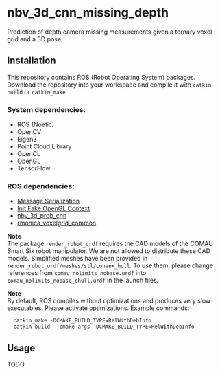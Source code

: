 nbv_3d_cnn_missing_depth
========================

Prediction of depth camera missing measurements given a ternary voxel grid and a 3D pose.

Installation
------------

This repository contains ROS (Robot Operating System) packages.
Download the repository into your workspace and compile it with `catkin build` or `catkin_make`.

### System dependencies:

- ROS (Noetic)
- OpenCV
- Eigen3
- Point Cloud Library
- OpenCL
- OpenGL
- TensorFlow

### ROS dependencies:

- [Message Serialization](https://github.com/swri-robotics/message_serialization)
- [Init Fake OpenGL Context](https://github.com/RMonica/init_fake_opengl_context)
- [nbv_3d_prob_cnn](https://github.com/RMonica/nbv_3d_prob_cnn)
- [rmonica_voxelgrid_common](https://github.com/RMonica/rmonica_voxelgrid_common)

**Note**<br/>
The package `render_robot_urdf` requires the CAD models of the COMAU Smart Six robot manipulator. We are not allowed to distribute these CAD models. Simplified meshes have been provided in `render_robot_urdf/meshes/stl/convex_hull`. To use them, please change references from `comau_nolimits_nobase.urdf` into `comau_nolimits_nobase_chull.urdf` in the launch files.

**Note**<br/>
By default, ROS compiles without optimizations and produces very slow executables. Please activate optimizations. Example commands:

```
  catkin_make -DCMAKE_BUILD_TYPE=RelWithDebInfo
  catkin build --cmake-args -DCMAKE_BUILD_TYPE=RelWithDebInfo
```


Usage
-----

TODO

